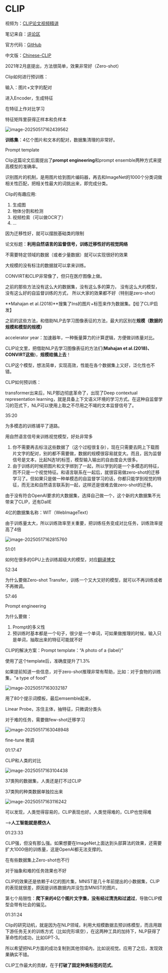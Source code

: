 # CLIP

视频为：[CLIP论文视频精讲](https://www.bilibili.com/video/BV1SL4y1s7LQ/?spm_id_from=333.788.videopod.sections&vd_source=56e8908484ae6d7f0f89185181217d3e)

笔记来自：[评论区](https://www.bilibili.com/opus/725701958260752386?spm_id_from=333.1387.0.0)

官方代码：[GitHub](https://github.com/openai/CLIP)

中文版：[Chinese-CLIP](https://github.com/OFA-Sys/Chinese-CLIP)

2021年2月底提出，方法很简单，效果非常好（Zero-shot）

Clip如何进行预训练：

输入：图片+文字的配对

进入Encoder，生成特征

在特征上作对比学习

特征矩阵里获得正样本和负样本

![image-20250517162439562](./assets/image-20250517162439562.png)

**训练集**：4亿个图片和文本的配对，数据集清理的非常好。

Prompt template

Clip这篇论文后面提出了**prompt engineering**和prompt ensemble两种方式来提高模型的准确率。

识别图片的机制，是用图片给到图片编码器，再去和ImageNet的1000个分类词做相关性匹配，把相关性最大的词挑出来，即完成分类。

Clip的有趣应用:

1. 生成图
2. 物体分割和检测
3. 视频检索（可以做OCR了）
4. ...

因为迁移性好，就可以摆脱基础类的限制

论文标题：**利用自然语言的监督信号，训练迁移性好的视觉网络**

不需要特定领域的数据（或者少量数据）就可以实现很好的效果

大规模的没有标注的数据就可以拿来训练。

CONVIRT和CLIP非常像了，但只在医疗图像上做。

之前的那些方法没有这么大的数据集，没有这么多的算力， 没有这么大的模型，没有这么好的自监督训练的方式， 所以大家的效果都不好（特别是zero-shot）

**Mahajan et al.(2018)**搜集了Ins的图片+标签来作为数据集。【给了CLIP启发】

之前的这些方法，和借助NLP去学习图像表征的方法，最大的区别在**规模（数据的规模和模型的规模）**

accelerator year：加速器年，一种衡量算力的计算逻辑，方便做训练量对比。

CLIP论文里，把借助NLP去学习图像表征的方法们(**Mahajan et al.(2018)、**CONVIRT**这些**)，**规模给搞上去**！

CLIP这个模型，想法简单，实现高效，性能在各个数据集上又好，泛化性也不错。

CLIP如何预训练：

transformer出来后，NLP那边彻底革命了，出现了Deep contextual representation learning，就是具备上下文语义环境的学习方式。在这种自监督学习的范式下，NLP可以使用上取之不尽用之不竭的文本监督信号了。

35:20

为多模态的训练铺平了道路。

用自然语言信号来训练视觉模型，好处非常多

1. 你不需要再去标注这些数据了（这个过程很复杂），现在只需要去网上下载图片文字的配对，别的都不需要做，数据的规模很容易就变大。而且，因为监督信号是文本，比起N选1的标签，模型输入输出的自由度会大很多。
2. 由于训练的时候把图片和文字绑到了一起，所以学到的是一个多模态的特征，而不只是一个视觉特征。和语言联系在一起后，就很容易做zero-shot的迁移学习了。但如果只是做一种单模态的自监督学习的话，你都只能学到视觉的特征，而无法和自然语言联系到一起，这样还是很难去做zero-shot的迁移。

由于没有符合OpenAI要求的大数据集，选择自己做一个，这个新的大数据集不光带来了CLIP，还有DallE

4亿的数据集名称：WIT（WebImageText）

由于训练量太大，所以训练效率至关重要，把训练任务变成对比任务，训练效率提高了4倍

![image-20250517162815760](./assets/image-20250517162815760.png)

51:01

如何在很多的GPU上去训练超级大的模型，对应[翻译博文](https://mp.weixin.qq.com/s/3oR9DoIVq843_U_EzFSndA)

52:34

为什么要做Zero-shot Transfer，训练一个又大又好的模型，就可以不再训练或者不再微调。

57:46

Prompt engineering

为什么要做：

1. Prompt的多义性
2. 预训练时基本都是一个句子，很少是一个单词，可如果做推理的时候，输入只是单词，抽取出来的特征可能就不好

CLIP的解决方案：Prompt template：“A photo of a {label}”

使用了这个template后，准确度提升了1.3%

如果提前知道一些信息，对于zero-shot推理非常有帮助，比如：对于食物的训练集，"a type of food"

![image-20250517163032187](./assets/image-20250517163032187.png)

用了80个提示词模板，最后emsemble起来，

Linear Probe，冻住主体，抽特征，只微调分类头

对于难的任务，需要做few-shot迁移学习

![image-20250517163048948](./assets/image-20250517163048948.png)

fine-tune 微调

01:17:47

CLIP和人类的对比

![image-20250517163104438](./assets/image-20250517163104438.png)

37类狗的数据集，人类还是打不过CLIP

37类狗的种类数据单独拉出来

![image-20250517163116242](./assets/image-20250517163116242.png)

可以发现，人类觉得容易的，CLIP表现也好。人类觉得难的，CLIP也觉得难

-->**人工智能就是模仿人**

01:23:33

CLIP强，但没有那么强。如果想要在ImageNet上面达到头部算法的效果，还需要扩大1000倍的训练量，这是OpenAI都无法支撑的。

在有些数据集上Zero-shot也不行

对于抽象和难的任务效果也不好

CLIP的效果还是依赖于4亿的图片集，MNIST是几十年前提出的小数据集，CLIP的表现就很差，原因是训练数据内并没包含MNIST的图片。

第七个局限性：**爬下来的4亿个图片文字集，没有经过清洗和过滤过**，导致CLIP模型会带有社会的偏见。

01:31:24

Clip的研究动机，就是因为在NLP领域，利用大规模数据去预训练模型，而且用跟下游任务无关的训练方式（比如完形填空），在这两种工具的加持下，NLP获得了革命性的成功，比如GPT-3。

所以希望把NLP方面的成功复制到其他领域内，比如说视觉。应用了之后，发现效果确实不错。

CLIP工作最大的贡献，在于**打破了固定种类标签的范式**。

















